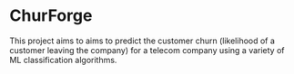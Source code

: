 # ChurForge
This project aims to aims to predict the customer churn (likelihood of a customer leaving the company) for a telecom company using a variety of ML classification algorithms.
